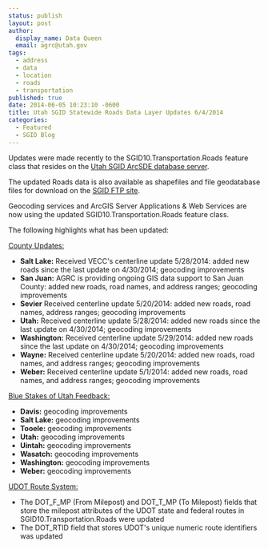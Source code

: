 ```yaml
---
status: publish
layout: post
author:
  display_name: Data Queen
  email: agrc@utah.gov
tags:
  - address
  - data
  - location
  - roads
  - transportation
published: true
date: 2014-06-05 10:23:10 -0600
title: Utah SGID Statewide Roads Data Layer Updates 6/4/2014
categories:
  - Featured
  - SGID Blog
---
```

<p>Updates were made recently to the SGID10.Transportation.Roads feature class that resides on the <a href="{{ "/sgid-database/" | prepend: site.baseurl }}">Utah SGID ArcSDE database server</a>.</p>
<p>The updated Roads data is also available as shapefiles and file geodatabase files for download on the <a href="ftp://ftp.agrc.utah.gov/UtahSGID_Vector/UTM12_NAD83/TRANSPORTATION/PackagedData/_Statewide/UtahRoadAndHighwaySystem/">SGID FTP site</a>.</p>
<p>Geocoding services and ArcGIS Server Applications & Web Services are now using the updated SGID10.Transportation.Roads feature class.</p>
<p>The following highlights what has been updated:</p>
<p><span style="text-decoration: underline;">County Updates:</span></p>
<ul>
    <li><strong>Salt Lake:</strong> Received VECC's centerline update 5/28/2014: added new roads since the last update on 4/30/2014; geocoding improvements</li>
    <li><strong>San Juan:</strong> AGRC is providing ongoing GIS data support to San Juan County: added new roads, road names, and address ranges; geocoding improvements</li>
    <li><strong>Sevier</strong> Received centerline update 5/20/2014: added new roads, road names, address ranges; geocoding improvements</li>
    <li><strong>Utah:</strong> Received centerline update 5/28/2014: added new roads since the last update on 4/30/2014; geocoding improvements</li>
    <li><strong>Washington:</strong> Received centerline update 5/29/2014: added new roads since the last update on 4/30/2014; geocoding improvements</li>
    <li><strong>Wayne:</strong> Received centerline update 5/20/2014: added new roads, road names, and address ranges; geocoding improvements</li>
    <li><strong>Weber:</strong> Received centerline update 5/1/2014: added new roads, road names, and address ranges; geocoding improvements</li>
</ul>

<p><span style="text-decoration: underline;">Blue Stakes of Utah Feedback:</span></p>
<ul>
    <li><strong>Davis:</strong> geocoding improvements</li>
    <li><strong>Salt Lake:</strong> geocoding improvements</li>
    <li><strong>Tooele:</strong> geocoding improvements</li>
    <li><strong>Utah:</strong> geocoding improvements</li>
    <li><strong>Uintah:</strong> geocoding improvements</li>
    <li><strong>Wasatch:</strong> geocoding improvements</li>
    <li><strong>Washington:</strong> geocoding improvements</li>
    <li><strong>Weber:</strong> geocoding improvements</li>
</ul>

<p><span style="text-decoration: underline;">UDOT Route System:</span></p>
<ul>
    <li>The DOT_F_MP (From Milepost) and DOT_T_MP (To Milepost) fields that store the milepost attributes of the UDOT state and federal routes in SGID10.Transportation.Roads were updated</li>
    <li>The DOT_RTID field that stores UDOT's unique numeric route identifiers was updated</li>
</ul>
